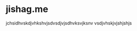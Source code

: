 # jishag.me
<html>
<body>
jchsidhvskdjvhkshvjsdvsdjvjsdhvksvjksnv
vsdjvhskjvjshjshjs
</body>

</html>
